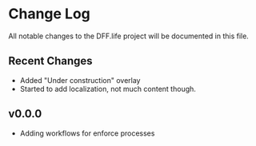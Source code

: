 # Change Log

All notable changes to the DFF.life project will be documented in this file.

## Recent Changes

- Added "Under construction" overlay
- Started to add localization, not much content though.

## v0.0.0

- Adding workflows for enforce processes
